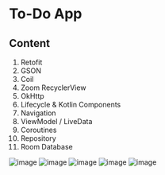 # To-Do App 
## Content
1) Retofit
2) GSON
3) Coil
4) Zoom RecyclerView
5) OkHttp
6) Lifecycle & Kotlin Components
7) Navigation
8) ViewModel / LiveData
9) Coroutines
10) Repository
11) Room Database


![image](https://user-images.githubusercontent.com/55717182/175182877-407f94e1-8c78-4908-95c5-4b16b643d476.png)
![image](https://user-images.githubusercontent.com/55717182/175182957-128b4a68-3980-41ea-bd77-d2170fbf7efd.png)
![image](https://user-images.githubusercontent.com/55717182/175183010-5762266a-4cbc-41ae-810b-5567fb0ff633.png)
![image](https://user-images.githubusercontent.com/55717182/175183030-ed1ee8cb-4fd2-47db-9f20-2b1e4189450c.png)
![image](https://user-images.githubusercontent.com/55717182/175183137-1a80d3fe-7dac-4ec5-989d-4759677c7145.png)

